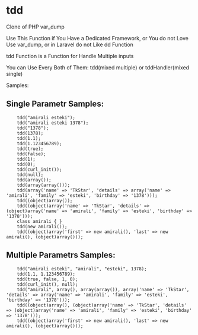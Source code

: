 # tdd
Clone of PHP var_dump


Use This Function if You Have a Dedicated Framework, or You do not Love Use var_dump, or in Laravel do not Like dd Function

tdd Function is a Function for Handle Multiple inputs

You can Use Every Both of Them: tdd(mixed multiple) or tddHandler(mixed single)

Samples:


## Single Parametr Samples:
```
	tdd("amirali esteki");
	tdd("amirali esteki 1378");
	tdd("1378");
	tdd(1378);
	tdd(1.1);
	tdd(1.123456789);
	tdd(true);
	tdd(false);
	tdd(1);
	tdd(0);
	tdd(curl_init());
	tdd(null);
	tdd(array());
	tdd(array(array()));
	tdd(array('name' => 'TkStar', 'details' => array('name' => 'amirali', 'family' => 'esteki', 'birthday' => '1378')));
	tdd((object)array());
	tdd((object)array('name' => 'TkStar', 'details' => (object)array('name' => 'amirali', 'family' => 'esteki', 'birthday' => '1378')));
	class amirali { }
	tdd(new amirali());
	tdd((object)array('first' => new amirali(), 'last' => new amirali(), (object)array()));
```


## Multiple Parametrs Samples:
```
	tdd("amirali esteki", "amirali", "esteki", 1378);
	tdd(1.1, 1.123456789);
	tdd(true, false, 1, 0);
	tdd(curl_init(), null);
	tdd("amirali", array(), array(array()), array('name' => 'TkStar', 'details' => array('name' => 'amirali', 'family' => 'esteki', 'birthday' => '1378')));
	tdd((object)array(), (object)array('name' => 'TkStar', 'details' => (object)array('name' => 'amirali', 'family' => 'esteki', 'birthday' => '1378')));
	tdd((object)array('first' => new amirali(), 'last' => new amirali(), (object)array()));
```
